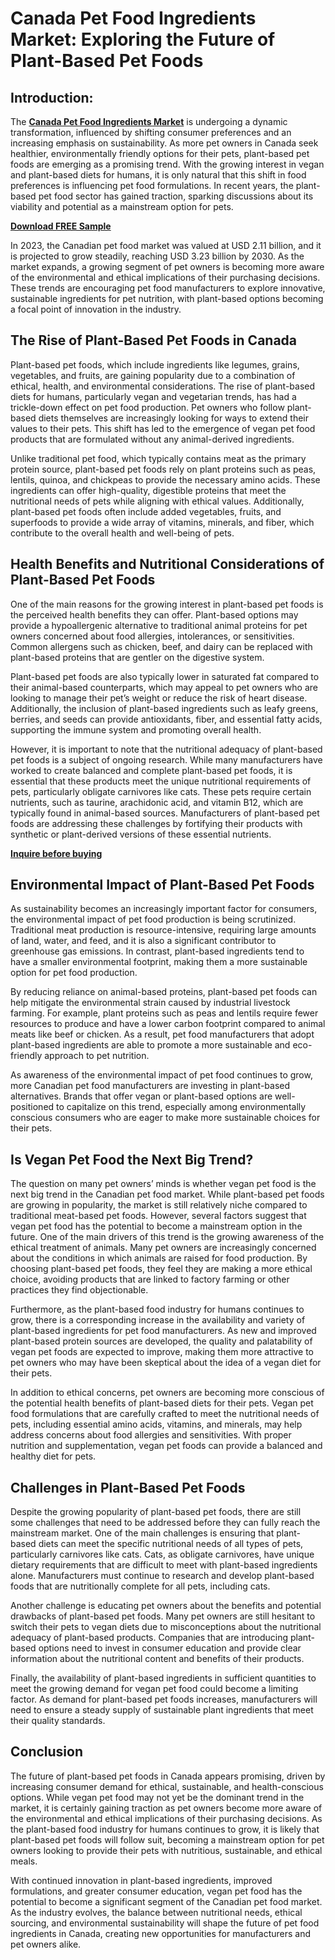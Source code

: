# Canada Pet Food Ingredients Market: Exploring the Future of Plant-Based Pet Foods

## Introduction:

The [**Canada Pet Food Ingredients Market**](https://www.nextmsc.com/report/canada-pet-food-ingredients-market) is undergoing a dynamic transformation, influenced by shifting consumer preferences and an increasing emphasis on sustainability. As more pet owners in Canada seek healthier, environmentally friendly options for their pets, plant-based pet foods are emerging as a promising trend. With the growing interest in vegan and plant-based diets for humans, it is only natural that this shift in food preferences is influencing pet food formulations. In recent years, the plant-based pet food sector has gained traction, sparking discussions about its viability and potential as a mainstream option for pets.

[**Download FREE Sample**](https://www.nextmsc.com/canada-pet-food-ingredients-market/request-sample)

In 2023, the Canadian pet food market was valued at USD 2.11 billion, and it is projected to grow steadily, reaching USD 3.23 billion by 2030. As the market expands, a growing segment of pet owners is becoming more aware of the environmental and ethical implications of their purchasing decisions. These trends are encouraging pet food manufacturers to explore innovative, sustainable ingredients for pet nutrition, with plant-based options becoming a focal point of innovation in the industry.

## The Rise of Plant-Based Pet Foods in Canada

Plant-based pet foods, which include ingredients like legumes, grains, vegetables, and fruits, are gaining popularity due to a combination of ethical, health, and environmental considerations. The rise of plant-based diets for humans, particularly vegan and vegetarian trends, has had a trickle-down effect on pet food production. Pet owners who follow plant-based diets themselves are increasingly looking for ways to extend their values to their pets. This shift has led to the emergence of vegan pet food products that are formulated without any animal-derived ingredients.

Unlike traditional pet food, which typically contains meat as the primary protein source, plant-based pet foods rely on plant proteins such as peas, lentils, quinoa, and chickpeas to provide the necessary amino acids. These ingredients can offer high-quality, digestible proteins that meet the nutritional needs of pets while aligning with ethical values. Additionally, plant-based pet foods often include added vegetables, fruits, and superfoods to provide a wide array of vitamins, minerals, and fiber, which contribute to the overall health and well-being of pets.

## Health Benefits and Nutritional Considerations of Plant-Based Pet Foods

One of the main reasons for the growing interest in plant-based pet foods is the perceived health benefits they can offer. Plant-based options may provide a hypoallergenic alternative to traditional animal proteins for pet owners concerned about food allergies, intolerances, or sensitivities. Common allergens such as chicken, beef, and dairy can be replaced with plant-based proteins that are gentler on the digestive system.

Plant-based pet foods are also typically lower in saturated fat compared to their animal-based counterparts, which may appeal to pet owners who are looking to manage their pet’s weight or reduce the risk of heart disease. Additionally, the inclusion of plant-based ingredients such as leafy greens, berries, and seeds can provide antioxidants, fiber, and essential fatty acids, supporting the immune system and promoting overall health.

However, it is important to note that the nutritional adequacy of plant-based pet foods is a subject of ongoing research. While many manufacturers have worked to create balanced and complete plant-based pet foods, it is essential that these products meet the unique nutritional requirements of pets, particularly obligate carnivores like cats. These pets require certain nutrients, such as taurine, arachidonic acid, and vitamin B12, which are typically found in animal-based sources. Manufacturers of plant-based pet foods are addressing these challenges by fortifying their products with synthetic or plant-derived versions of these essential nutrients.

[**Inquire before buying**](https://www.nextmsc.com/canada-pet-food-ingredients-market/inquire-before-buying)

## Environmental Impact of Plant-Based Pet Foods

As sustainability becomes an increasingly important factor for consumers, the environmental impact of pet food production is being scrutinized. Traditional meat production is resource-intensive, requiring large amounts of land, water, and feed, and it is also a significant contributor to greenhouse gas emissions. In contrast, plant-based ingredients tend to have a smaller environmental footprint, making them a more sustainable option for pet food production.

By reducing reliance on animal-based proteins, plant-based pet foods can help mitigate the environmental strain caused by industrial livestock farming. For example, plant proteins such as peas and lentils require fewer resources to produce and have a lower carbon footprint compared to animal meats like beef or chicken. As a result, pet food manufacturers that adopt plant-based ingredients are able to promote a more sustainable and eco-friendly approach to pet nutrition.

As awareness of the environmental impact of pet food continues to grow, more Canadian pet food manufacturers are investing in plant-based alternatives. Brands that offer vegan or plant-based options are well-positioned to capitalize on this trend, especially among environmentally conscious consumers who are eager to make more sustainable choices for their pets.

## Is Vegan Pet Food the Next Big Trend?

The question on many pet owners’ minds is whether vegan pet food is the next big trend in the Canadian pet food market. While plant-based pet foods are growing in popularity, the market is still relatively niche compared to traditional meat-based pet foods. However, several factors suggest that vegan pet food has the potential to become a mainstream option in the future.
One of the main drivers of this trend is the growing awareness of the ethical treatment of animals. Many pet owners are increasingly concerned about the conditions in which animals are raised for food production. By choosing plant-based pet foods, they feel they are making a more ethical choice, avoiding products that are linked to factory farming or other practices they find objectionable.

Furthermore, as the plant-based food industry for humans continues to grow, there is a corresponding increase in the availability and variety of plant-based ingredients for pet food manufacturers. As new and improved plant-based protein sources are developed, the quality and palatability of vegan pet foods are expected to improve, making them more attractive to pet owners who may have been skeptical about the idea of a vegan diet for their pets.

In addition to ethical concerns, pet owners are becoming more conscious of the potential health benefits of plant-based diets for their pets. Vegan pet food formulations that are carefully crafted to meet the nutritional needs of pets, including essential amino acids, vitamins, and minerals, may help address concerns about food allergies and sensitivities. With proper nutrition and supplementation, vegan pet foods can provide a balanced and healthy diet for pets.

## Challenges in Plant-Based Pet Foods

Despite the growing popularity of plant-based pet foods, there are still some challenges that need to be addressed before they can fully reach the mainstream market. One of the main challenges is ensuring that plant-based diets can meet the specific nutritional needs of all types of pets, particularly carnivores like cats. Cats, as obligate carnivores, have unique dietary requirements that are difficult to meet with plant-based ingredients alone. Manufacturers must continue to research and develop plant-based foods that are nutritionally complete for all pets, including cats.

Another challenge is educating pet owners about the benefits and potential drawbacks of plant-based pet foods. Many pet owners are still hesitant to switch their pets to vegan diets due to misconceptions about the nutritional adequacy of plant-based products. Companies that are introducing plant-based options need to invest in consumer education and provide clear information about the nutritional content and benefits of their products.

Finally, the availability of plant-based ingredients in sufficient quantities to meet the growing demand for vegan pet food could become a limiting factor. As demand for plant-based pet foods increases, manufacturers will need to ensure a steady supply of sustainable plant ingredients that meet their quality standards.

## Conclusion

The future of plant-based pet foods in Canada appears promising, driven by increasing consumer demand for ethical, sustainable, and health-conscious options. While vegan pet food may not yet be the dominant trend in the market, it is certainly gaining traction as pet owners become more aware of the environmental and ethical implications of their purchasing decisions. As the plant-based food industry for humans continues to grow, it is likely that plant-based pet foods will follow suit, becoming a mainstream option for pet owners looking to provide their pets with nutritious, sustainable, and ethical meals.

With continued innovation in plant-based ingredients, improved formulations, and greater consumer education, vegan pet food has the potential to become a significant segment of the Canadian pet food market. As the industry evolves, the balance between nutritional needs, ethical sourcing, and environmental sustainability will shape the future of pet food ingredients in Canada, creating new opportunities for manufacturers and pet owners alike.
